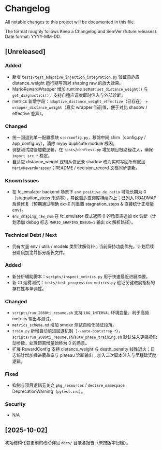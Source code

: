 # Changelog

All notable changes to this project will be documented in this file.

The format roughly follows Keep a Changelog and SemVer (future releases). Date format: YYYY-MM-DD.

## [Unreleased]
### Added
 - 新增 `tests/test_adaptive_injection_integration.py` 验证自适应 distance_weight 运行期写回对 shaping raw 的放大效果。
 - MarioRewardWrapper 增加 runtime setter: `set_distance_weight()` 与 `get_diagnostics()`，支持自适应调度即时注入与外部诊断。
 - metrics 新增字段：`adaptive_distance_weight_effective`（已存在） + `wrapper_distance_weight`（真实 wrapper 当前值，便于对比 shadow / effective 差异）。

### Changed
- 统一回退到单一配置模块 `src/config.py`，移除中间 shim（config.py / app_config.py），消除 mypy duplicate module 根因。
- 调整测试路径加载逻辑，在 `tests/conftest.py` 增加项目根路径注入，确保 `import src.*` 稳定。
 - 自适应 distance_weight 逻辑从仅记录 shadow 改为实时写回所有底层 `MarioRewardWrapper`；README / decision_record 文档同步更新。

### Known Issues
 - 在 fc_emulator backend 场景下 `env_positive_dx_ratio` 可能长期为 0（stagnation_steps 未清零），导致自适应调度持续向上；已列入 ROADMAP 后续修复（预期通过明确 dx>0 时重置 stagnation_steps & 直接统计正增量 env）。
 - `env_shaping_raw_sum` 在 fc_emulator 模式返回 0 的场景需追加 dx 诊断（计划添加 debug 标志 `MARIO_SHAPING_DEBUG=1` 输出 dx 解析路径）。

### Technical Debt / Next
- 仍有大量 env / utils / models 类型注解待补；当前保持功能优先，计划后续分阶段加注并拆分超长文件。

### Added
- 新分析辅助脚本：`scripts/inspect_metrics.py` 用于快速最近进展摘要。
- 新 CI 烟雾测试：`tests/test_progression_metrics.py` 验证关键进展指标的存在性与单调性。

### Changed
- `scripts/run_2080ti_resume.sh` 支持 `LOG_INTERVAL` 环境变量，利于高频 metrics 输出与测试。
- `metrics_schema.md` 增加 smoke 测试自动化验证段落。
- `train.py` 新增自动前进回退机制（`--auto-bootstrap-*`），`scripts/run_2080ti_resume.sh`/`auto_phase_training.sh` 默认注入更强冷启动参数，处理距离增量始终为 0 的场景。
- 扩展 RewardConfig 支持 distance_weight 与 death_penalty 线性退火；日志统计增加推进覆盖率与 plateau 诊断输出；加入二次脚本注入与里程碑奖励逻辑。

### Fixed
- 抑制与项目逻辑无关之 `pkg_resources` / `declare_namespace` DeprecationWarning（`pytest.ini`）。

### Security
- N/A

## [2025-10-02]
初始结构化变更前的改动详见 `docs/` 目录各报告（未按版本归档）。
